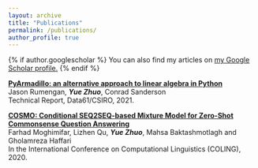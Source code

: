 ```yaml
---
layout: archive
title: "Publications"
permalink: /publications/
author_profile: true
---
```


{% if author.googlescholar %}
  You can also find my articles on <u><a href="{{author.googlescholar}}">my Google Scholar profile</a>.</u>
{% endif %}

[**PyArmadillo: an alternative approach to linear algebra in Python**](https://pyarma.sourceforge.io/pyarmadillo_tech_report_2021.pdf)  
Jason Rumengan, **_Yue Zhuo_**, Conrad Sanderson  
Technical Report, Data61/CSIRO, 2021.

[**COSMO: Conditional SEQ2SEQ-based Mixture Model for Zero-Shot Commonsense Question Answering**](https://arxiv.org/pdf/2011.00777.pdf)  
Farhad Moghimifar, Lizhen Qu, **_Yue Zhuo_**, Mahsa Baktashmotlagh and Gholamreza Haffari  
In the International Conference on Computational Linguistics (COLING), 2020.